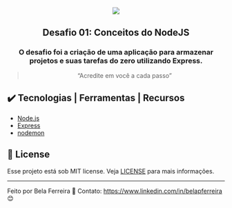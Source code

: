 <h1 align="center"> 
<img src="https://user-images.githubusercontent.com/59603768/75156287-8fa02b80-56f0-11ea-84a3-a6bacc2fcdd1.png">
</h1>

<h2 align="center">
  Desafio 01: Conceitos do NodeJS
</h2>

<h3 align="center">
  O desafio foi a criação de uma aplicação para armazenar projetos e suas tarefas do zero utilizando Express.
</h3>

<blockquote align="center">“Acredite em você a cada passo”</blockquote>

## :heavy_check_mark: Tecnologias | Ferramentas | Recursos

-  [Node.js](https://nodejs.org/en/)
-  [Express](https://expressjs.com/)
-  [nodemon](https://nodemon.io/)

## :memo: License
Esse projeto está sob MIT license. Veja [LICENSE](https://github.com/lukemorales/gobarber-api/blob/master/LICENSE) para mais informações.

---

Feito por Bela Ferreira :blue_heart: Contato: https://www.linkedin.com/in/belapferreira :blush:
